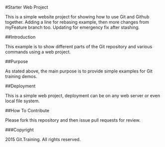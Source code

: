 #Starter Web Project

This is a simple website project for showing how to use Git and Github together.
Adding a line for rebasing example, then more changes from myFeature branch too.
Updating for emergency fix after stashing.

##Introduction

This example is to show different parts of the Git repository and various commands using a web project.

##Purpose

As stated above, the main purpose is to provide simple examples for Git training demos.

##Deployment

This is a simple web project, deployment can be on any web server or even local file system.

##How To Contribute

Please fork this repository and then issue pull requests for review.

###Copyright

2015 Git.Training.  All rights reserved.